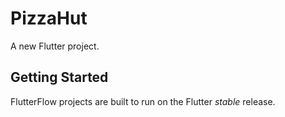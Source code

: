 # PizzaHut

A new Flutter project.

## Getting Started

FlutterFlow projects are built to run on the Flutter _stable_ release.
